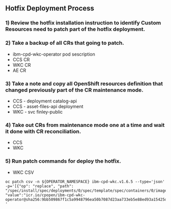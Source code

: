 ## Hotfix Deployment Process

### 1)	Review the hotfix installation instruction to identify Custom Resources need to patch part of the hotfix deployment.

### 2)	Take a backup of all CRs that going to patch.
-	ibm-cpd-wkc-operator pod sescription
-	CCS CR
-	WKC CR
-	AE CR


### 3)	Take a note and copy all OpenShift resources definition that changed previously part of the CR maintenance mode.
-	CCS - deployment catalog-api
-	CCS - asset-files-api deployment
-	WKC - svc finley-public

### 4)	Take out CRs from maintenance mode one at a time and wait it done with CR reconciliation. 
-	CCS 
-	WKC

### 5)	Run patch commands for deploy the hotfix.
- WKC CSV
```
oc patch csv -n ${OPERATOR_NAMESPACE} ibm-cpd-wkc.v1.6.5 --type='json' -p='[{"op": "replace", "path": "/spec/install/spec/deployments/0/spec/template/spec/containers/0/image", "value":"icr.io/cpopen/ibm-cpd-wkc-operator@sha256:9bb509867f1c5a9948796ea50b7087d23aa733eb5e88ed93a15425d98221c5d0"}] '
```
